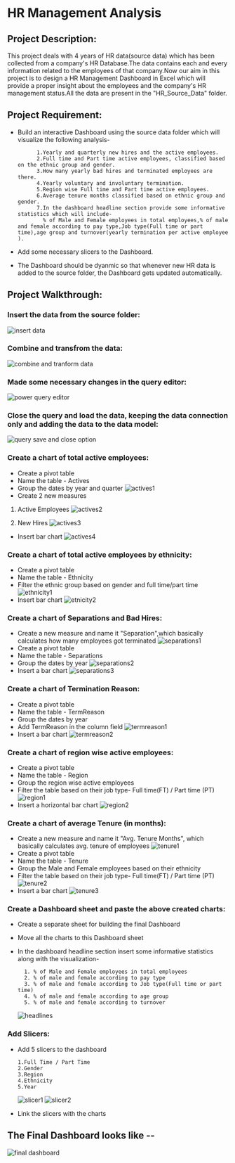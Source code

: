 
# HR Management Analysis 

## Project Description:
This project deals with 4 years of HR data(source data) which has been collected from a company's HR Database.The data contains each and every information related to the employees of that company.Now our aim in this project is to design a HR Management Dashboard in Excel which will provide a proper insight about the employees and the company's HR management status.All the data are present in the "HR_Source_Data" folder.

## Project Requirement:
- Build an interactive Dashboard using the source data folder which will visualize the following analysis-
    
            1.Yearly and quarterly new hires and the active employees.
            2.Full time and Part time active employees, classified based on the ethnic group and gender.
            3.How many yearly bad hires and terminated employees are there.
            4.Yearly voluntary and involuntary termination.
            5.Region wise Full time and Part time active employees.
            6.Average tenure months classified based on ethnic group and gender.
            7.In the dashboard headline section provide some informative statistics which will include-
              % of Male and Female employees in total employees,% of male and female according to pay type,Job type(Full time or part time),age group and turnover(yearly termination per active employee ).
- Add some necessary slicers to the Dashboard.
- The Dashboard should be dyanmic so that whenever new HR data is added to the source folder, the Dashboard gets updated automatically.

## Project Walkthrough:
### Insert the data from the source folder:

![insert data](https://user-images.githubusercontent.com/80168505/144270922-ee303a12-1bcc-481a-a2aa-a8f3ef628b15.png)

### Combine and transfrom the data:

![combine and tranform data](https://user-images.githubusercontent.com/80168505/144271297-8276b88e-b2d2-46b1-8be6-5b0ae24e6879.png)

### Made some necessary changes in the query editor:

![power query editor](https://user-images.githubusercontent.com/80168505/144271633-3020e9de-1342-4822-92fd-9bac99e95b57.png)

### Close the query and load the data, keeping the data connection only and adding the data to the data model:

![query save and close option](https://user-images.githubusercontent.com/80168505/144273651-22fa6936-60d0-434f-a8c9-4526e6b427a7.png)

### Create a chart of total active employees:
- Create a pivot table 
- Name the table - Actives
- Group the dates by year and quarter
    ![actives1](https://user-images.githubusercontent.com/80168505/144275798-b42244ea-85c0-481c-a82c-6a3f540191bc.png)
- Create 2 new measures
1. Active Employees
![actives2](https://user-images.githubusercontent.com/80168505/144276665-a8e0cce9-91c5-429e-bde9-7c07491b4125.png)

2. New Hires
![actives3](https://user-images.githubusercontent.com/80168505/144276686-19ca6f08-7dfe-4491-9eeb-c6ec750266f0.png)
- Insert bar chart
![actives4](https://user-images.githubusercontent.com/80168505/144283066-126dae22-d5ca-482e-a8ae-e7a66f7dce23.png)

### Create a chart of total active employees by ethnicity:
- Create a pivot table 
- Name the table - Ethnicity
- Filter the ethnic group based on gender and full time/part time
![ethnicity1](https://user-images.githubusercontent.com/80168505/144284236-93986c85-99b8-4853-88ce-d1b07025b755.png)
- Insert  bar chart
![etnicity2](https://user-images.githubusercontent.com/80168505/144284477-bf689b06-c561-4ac9-9dbe-5a639bf4e6dc.png)
### Create a chart of Separations and Bad Hires:
- Create a new measure and name it "Separation",which basically calculates  how many employees got terminated
![separations1](https://user-images.githubusercontent.com/80168505/144285715-48628ecb-59db-486a-b3e1-e3d9aaff14cf.png)
- Create a pivot table 
- Name the table - Separations
- Group the dates by year
![separations2](https://user-images.githubusercontent.com/80168505/144286666-c394e50f-4d94-486a-9a61-dc3f9f30d2f5.png)
- Insert a bar chart
![separations3](https://user-images.githubusercontent.com/80168505/144286908-97670f5c-72ba-4651-959a-b196c197ca88.png)
### Create a chart of Termination Reason:
- Create a pivot table
- Name the table - TermReason
- Group the dates by year
- Add TermReason in the column field
![termreason1](https://user-images.githubusercontent.com/80168505/144291947-dc6a5d07-75df-4dc7-8b23-9b0a41788966.png)
- Insert a bar chart
![termreason2](https://user-images.githubusercontent.com/80168505/144292126-3d003aa8-b490-43b6-8c6a-a0523f8127b2.png)
### Create a chart of region wise active employees:
- Create a pivot table 
- Name the table - Region
- Group the region wise active employees 
- Filter the table based on their job type- Full time(FT) / Part time (PT)
![region1](https://user-images.githubusercontent.com/80168505/144293033-6a0286a2-c75e-4292-9eb1-de96ae194432.png)
- Insert a horizontal bar chart
![region2](https://user-images.githubusercontent.com/80168505/144293437-59540375-a905-4d29-ad86-24f8f3a62805.png)
### Create a chart of average Tenure (in months):
- Create a new measure and name it "Avg. Tenure Months", which basically calculates avg. tenure of employees
![tenure1](https://user-images.githubusercontent.com/80168505/144294725-8dee23de-d405-4f09-889e-8489c26b07f4.png)
- Create a pivot table
- Name the table - Tenure
- Group the Male and Female employees based on their ethnicity
-  Filter the table based on their job type- Full time(FT) / Part time (PT)
![tenure2](https://user-images.githubusercontent.com/80168505/144295247-354ffd92-462f-4c3d-967e-9898a65f5848.png)
- Insert a bar chart
![tenure3](https://user-images.githubusercontent.com/80168505/144295484-191ec16d-7532-4152-b78e-3c1522f48a93.png)
### Create a Dashboard sheet and paste the above created charts:
- Create a separate sheet for building the final Dashboard
- Move all the charts to this Dashboard sheet
- In the dashboard headline section insert some informative statistics along with the visualization-
        
        1. % of Male and Female employees in total employees
        2. % of male and female according to pay type
        3. % of male and female according to Job type(Full time or part time)
        4. % of male and female according to age group
        5. % of male and female according to turnover 
    ![headlines](https://user-images.githubusercontent.com/80168505/144297101-6d797de6-242c-4463-9262-deddc9208b2f.png)

### Add Slicers:
- Add 5 slicers to the dashboard
  
      1.Full Time / Part Time
      2.Gender
      3.Region
      4.Ethnicity
      5.Year
    ![slicer1](https://user-images.githubusercontent.com/80168505/144298153-0d74b09b-975e-4ad9-a6cf-e7350830d077.png)
    ![slicer2](https://user-images.githubusercontent.com/80168505/144298167-f843f338-9294-4f61-87b0-0336a22de424.png)
- Link the slicers with the charts

## The Final Dashboard looks like --

![final dashboard](https://user-images.githubusercontent.com/80168505/144298816-9173a621-a871-4255-a7ee-e0d870110637.png)







